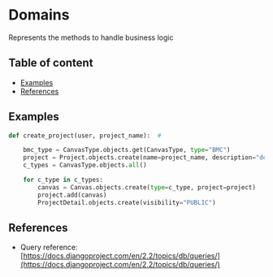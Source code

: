 # Domains

Represents the methods to handle business logic

## Table of content

-  [Examples](#examples)
-  [References](#references)

##  Examples

```python
def create_project(user, project_name):  #

    bmc_type = CanvasType.objects.get(CanvasType, type="BMC")
    project = Project.objects.create(name=project_name, description="description")
    c_types = CanvasType.objects.all()

    for c_type in c_types:
        canvas = Canvas.objects.create(type=c_type, project=project)
        project.add(canvas)
        ProjectDetail.objects.create(visibility="PUBLIC")
```

## References

-  Query reference: [https://docs.djangoproject.com/en/2.2/topics/db/queries/](https://docs.djangoproject.com/en/2.2/topics/db/queries/)
